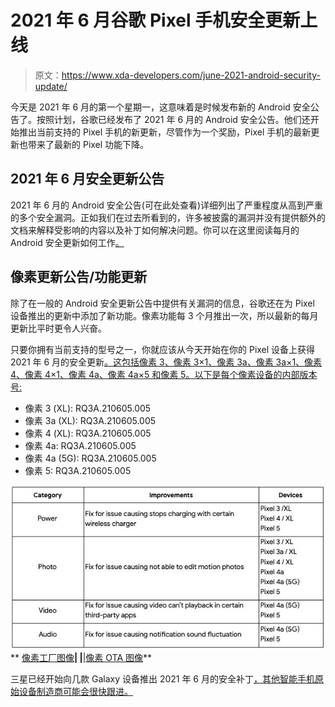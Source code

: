 # 2021 年 6 月谷歌 Pixel 手机安全更新上线

> 原文：<https://www.xda-developers.com/june-2021-android-security-update/>

今天是 2021 年 6 月的第一个星期一，这意味着是时候发布新的 Android 安全公告了。按照计划，谷歌已经发布了 2021 年 6 月的 Android 安全公告。他们还开始推出当前支持的 Pixel 手机的新更新，尽管作为一个奖励，Pixel 手机的最新更新也带来了最新的 Pixel 功能下降。

## 2021 年 6 月安全更新公告

2021 年 6 月的 Android 安全公告(可在此处查看)详细列出了严重程度从高到严重的多个安全漏洞。正如我们在过去所看到的，许多被披露的漏洞并没有提供额外的文档来解释受影响的内容以及补丁如何解决问题。你可以在这里阅读每月的 Android 安全更新如何工作[。](https://www.xda-developers.com/how-android-security-patch-updates-work/)

## 像素更新公告/功能更新

除了在一般的 Android 安全更新公告中提供有关漏洞的信息，谷歌还在为 Pixel 设备推出的更新中添加了新功能。像素功能每 3 个月推出一次，所以最新的每月更新比平时更令人兴奋。

只要你拥有当前支持的型号之一，你就应该从今天开始在你的 Pixel 设备上获得 2021 年 6 月的安全更新[。这包括像素 3、像素 3×1、像素 3a、像素 3a×1、像素 4、像素 4×1、像素 4a、像素 4a×5 和像素 5。以下是每个像素设备的内部版本号:](https://support.google.com/pixelphone/thread/112711167/google-android-pixel-security-update-june-2021?hl=en)

*   像素 3 (XL): RQ3A.210605.005
*   像素 3a (XL): RQ3A.210605.005
*   像素 4 (XL): RQ3A.210605.005
*   像素 4a: RQ3A.210605.005
*   像素 4a (5G): RQ3A.210605.005
*   像素 5: RQ3A.210605.005

![](img/11b7690eeb506984e09864c44e6fba1d.png) ** [像素工厂图像](https://developers.google.com/android/images)**| |**|[像素 OTA 图像](https://developers.google.com/android/ota)**

三星已经开始向几款 Galaxy 设备推出 2021 年 6 月的安全补丁[，其他智能手机原始设备制造商可能会很快跟进。](https://www.xda-developers.com/samsung-june-2021-galaxy-s21-galaxy-20-galaxy-z-flip-5g/)